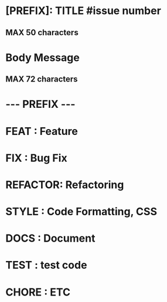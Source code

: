 # [PREFIX]: TITLE #issue number
## MAX 50 characters

# Body Message
## MAX 72 characters

# --- PREFIX ---
# FEAT    : Feature
# FIX     : Bug Fix
# REFACTOR: Refactoring
# STYLE   : Code Formatting, CSS 
# DOCS    : Document
# TEST    : test code
# CHORE   : ETC